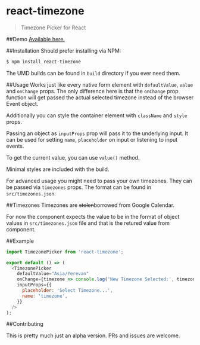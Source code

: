 # react-timezone
> Timezone Picker for React

##Demo
[Available here.](http://vahnag.github.io/react-timezone/demo/)

##Installation
Should prefer installing via NPM:

```bash 
$ npm install react-timezone
```

The UMD builds can be found in `build` directory if you ever need them.

##Usage
Works just like every native form element with `defaultValue`, `value` and `onChange` props. The only difference here is that the `onChange` prop function will get passed the actual selected timezone instead of the browser Event object.

Additionally you can style the container element with `className` and `style` props.

Passing an object as `inputProps` prop will pass it to the underlying input. It can be used for setting `name`, `placeholder` on input or listening to input events.

To get the current value, you can use `value()` method.

Minimal styles are included with the build.

For advanced usage you might need to pass your own timezones. They can be passed via `timezones` props. The format can be found in `src/timezones.json`.

##Timezones
Timezones are ~~stolen~~borrowed from Google Calendar.

For now the component expects the value to be in the format of object values in `src/timezones.json`
file and that is the retured value from component. 

##Example
```javascript
import TimezonePicker from 'react-timezone';

export default () => (
  <TimezonePicker 
    defaultValue="Asia/Yerevan"
    onChange={timezone => console.log('New Timezone Selected:', timezone)}
    inputProps={{
      placeholder: 'Select Timezone...',
      name: 'timezone',
    }}
  />
);
```

##Contributing

This is pretty much just an alpha version. PRs and issues are welcome.
